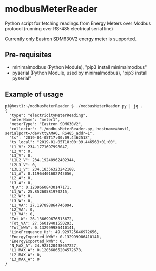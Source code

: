 # modbusMeterReader
Python script for fetching readings from Energy Meters over Modbus protocol (running over RS-485 electrical serial line)

Currently only Eastron SDM630V2 energy meter is supported.

## Pre-requisites

 - minimalmodbus (Python Module), "pip3 install minimalmodbus"
 - pyserial (Python Module, used by minimalmodbus), "pip3 install pyserial"

## Example of usage

```
pi@host1:~/modbusMeterReader $ ./modbusMeterReader.py | jq .
{
  "type": "electricityMeterReading",
  "meterName": "meter1",
  "meterType": "Eastron SDM630V2",
  "collector": "./modbusMeterReader.py, hostname=host1, serialport=/dev/ttyAMA0, RS485_addr=1",
  "ts": "2019-01-05T17:00:09.446251Z",
  "ts_local": "2019-01-05T18:00:09.446568+01:00",
  "L1_V": 234.1771697998047,
  "L2_V": 0,
  "L3_V": 0,
  "L1L2_V": 234.19248962402344,
  "L2L3_V": 0,
  "L3L1_V": 234.18356323242188,
  "L1_A": 0.11964401602745056,
  "L2_A": 0,
  "L3_A": 0,
  "N_A": 0.12096608430147171,
  "L1_W": 25.85260581970215,
  "L2_W": 0,
  "L3_W": 0,
  "L1_VA": 27.197898864746094,
  "L2_VA": 0,
  "L3_VA": 0,
  "Tot_W": 26.136699676513672,
  "Tot_VA": 27.56019401550293,
  "Tot_kWh": 0.132999986410141,
  "LineFrequence_Hz": 49.929725646972656,
  "EnergyImported_kWh": 0.132999986410141,
  "EnergyExported_kWh": 0,
  "N_MAX_A": 24.923120498657227,
  "L1_MAX_A": 0.12036865204572678,
  "L2_MAX_A": 0,
  "L3_MAX_A": 0
}
```


